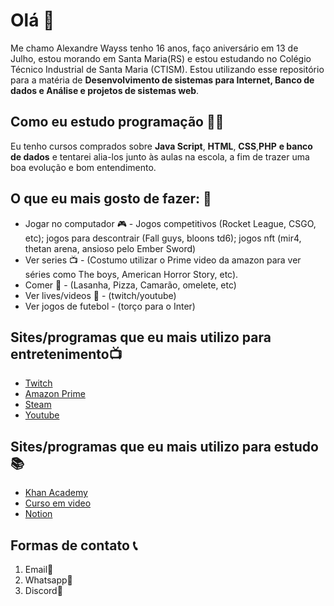 # Olá 👋

Me chamo Alexandre Wayss tenho 16 anos, faço aniversário em 13 de Julho, estou morando em Santa Maria(RS) e estou estudando no Colégio Técnico Industrial de Santa Maria (CTISM). Estou utilizando esse repositório para a matéria de **Desenvolvimento de sistemas para Internet, Banco de dados e Análise e projetos de sistemas web**.

## Como eu estudo programação 👨‍💻

Eu tenho cursos comprados sobre **Java Script**, **HTML**, **CSS**,**PHP** **e banco de dados** e tentarei alia-los junto às aulas na escola, a fim de trazer uma boa evolução e bom entendimento.

## O que eu mais gosto de fazer: 🤘

* Jogar no computador 🎮 - Jogos competitivos (Rocket League, CSGO, etc); jogos para descontrair (Fall guys, bloons td6); jogos nft (mir4, thetan arena, ansioso pelo Ember Sword)
* Ver series 📺 - (Costumo utilizar o Prime video da amazon para ver séries como The boys, American Horror Story, etc).
* Comer 🍕 - (Lasanha, Pizza, Camarão, omelete, etc)
* Ver lives/videos 🎥 - (twitch/youtube)
* Ver jogos de futebol - (torço para o Inter)

## Sites/programas que eu mais utilizo para entretenimento📺︎ 

* [Twitch](www.twitch.com)
* [Amazon Prime](www.primevideo.com)
* [Steam](www.steam.com)
* [Youtube](www.youtube.com)

## Sites/programas que eu mais utilizo para estudo📚

* [Khan Academy](https://pt.khanacademy.org)
* [Curso em video](https://www.cursoemvideo.com)
* [Notion](https://www.notion.so/pt-br)

## Formas de contato 📞

1. Email📧 
2. Whatsapp💬  
3. Discord📱  
